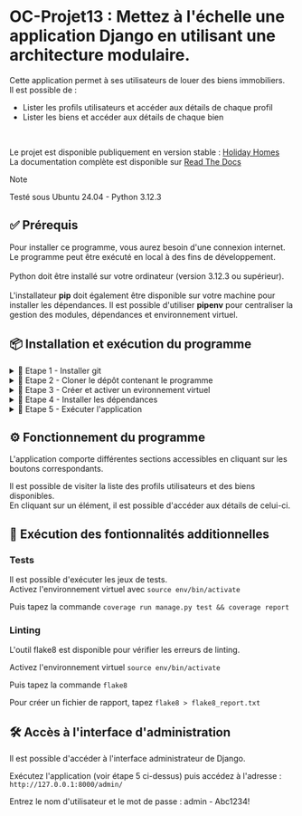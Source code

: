 # OC-Projet13 : Mettez à l'échelle une application Django en utilisant une architecture modulaire.

Cette application permet à ses utilisateurs de louer des biens immobiliers.<br>
Il est possible de :<br>
- Lister les profils utilisateurs et accéder aux détails de chaque profil <br>
- Lister les biens et accéder aux détails de chaque bien <br>
<br>

Le projet est disponible publiquement en version stable : [Holiday Homes](https://oc-projet13-latest.onrender.com/)<br>
La documentation complète est disponible sur [Read The Docs](https://gg-oc-projet13.readthedocs.io/fr/latest/index.html)<br>

> [!NOTE]
> Testé sous Ubuntu 24.04 - Python 3.12.3

## ✅ Prérequis

Pour installer ce programme, vous aurez besoin d'une connexion internet.<br>
Le programme peut être exécuté en local à des fins de développement.<br>
<br>
Python doit être installé sur votre ordinateur (version 3.12.3 ou supérieur).<br>
<br>
L'installateur **pip** doit également être disponible sur votre machine pour installer les dépendances.
Il est possible d'utiliser **pipenv** pour centraliser la gestion des modules, dépendances et environnement virtuel.

## 📦 Installation et exécution du programme

<details>
<summary>📍 Etape 1 - Installer git</summary><br>

Pour télécharger ce programme, vérifiez que git est bien installé sur votre poste.<br>
Vous pouvez l'installer en suivant les instructions fournies sur le site [git-scm.com](https://git-scm.com/book/fr/v2/D%C3%A9marrage-rapide-Installation-de-Git)

</details>

<details>
<summary>📍 Etape 2 - Cloner le dépôt contenant le programme</summary><br>


Placez-vous dans le dossier souhaité et utilisez la commande suivante :

``git clone https://github.com/Guillaume-Gillon/OC_Projet13.git``

</details>

<details>
<summary>📍 Etape 3 - Créer et activer un evironnement virtuel</summary><br>

Créez un environnement virtuel avec la commande<br>
``python3 -m venv env``<br>

Activez cet environnement avec la commande<br>
``source env/bin/activate``

</details>

<details>
<summary>📍 Etape 4 - Installer les dépendances</summary><br>

Pour que ce programme s'exécute, vous aurez besoin de plusieurs packages additionnels listés dans le fichier requirements.txt.<br>

Exécutez la commande <br>
``pip install -r requirements.txt``

</details>

<details>
<summary>📍 Etape 5 - Exécuter l'application</summary><br>

Exécutez les commandes suivantes :<br>
``python manage.py collectstatic --noinputut``<br>
``RENDER_EXTERNAL_HOSTNAME="127.0.0.1" python3 manage.py runserver``

Ouvrez votre navigateur et tapez dans la barre d'adresse :
``127.0.0.1:8000``

</details>

## ⚙️ Fonctionnement du programme

L'application comporte différentes sections accessibles en cliquant sur les boutons correspondants.
<br>

Il est possible de visiter la liste des profils utilisateurs et des biens disponibles.<br>
En cliquant sur un élément, il est possible d'accéder aux détails de celui-ci.

## 🚀 Exécution des fontionnalités additionnelles

### Tests
Il est possible d'exécuter les jeux de tests.<br>
Activez l'environnement virtuel avec ``source env/bin/activate``

Puis tapez la commande ``coverage run manage.py test && coverage report``

### Linting

L'outil flake8 est disponible pour vérifier les erreurs de linting.

Activez l'environnement virtuel ``source env/bin/activate``

Puis tapez la commande ``flake8``

Pour créer un fichier de rapport, tapez ``flake8 > flake8_report.txt``

## 🛠️ Accès à l'interface d'administration

Il est possible d'accéder à l'interface administrateur de Django.

Exécutez l'application (voir étape 5 ci-dessus) puis accédez à l'adresse :
``http://127.0.0.1:8000/admin/``

Entrez le nom d'utilisateur et le mot de passe :
admin - Abc1234!